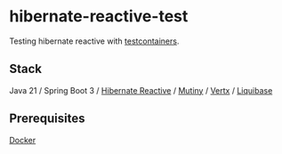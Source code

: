 # hibernate-reactive-test
Testing hibernate reactive with [testcontainers](https://testcontainers.com/).  

## Stack
Java 21 / Spring Boot 3 / [Hibernate Reactive](https://hibernate.org/reactive/) / [Mutiny](https://smallrye.io/smallrye-mutiny/1.6.0/tutorials/getting-mutiny/) / [Vertx](https://vertx.io/docs/vertx-pg-client/java/) / [Liquibase](https://www.liquibase.com/)

## Prerequisites
[Docker](https://www.docker.com/products/docker-desktop)
